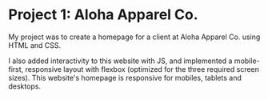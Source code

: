 # Project 1: Aloha Apparel Co.

My project was to create a homepage for a client at Aloha Apparel Co. using HTML and CSS.

I also added interactivity to this website with JS, and implemented a mobile-first, responsive layout with flexbox (optimized for the three required screen sizes). This website's homepage is responsive for mobiles, tablets and desktops.
